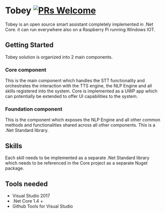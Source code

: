 # Tobey [![PRs Welcome](https://img.shields.io/badge/PRs-welcome-brightgreen.svg?style=flat-square)](http://makeapullrequest.com)

Tobey is an open source smart assistant completely implemented in .Net Core. it can run everywhere also on a Raspberry Pi running Windows IOT.

## Getting Started

Tobey solution is organized into 2 main components.

### **Core component**
This is the main component which handles the STT functionality and orchestrates the interaction with the TTS engine, the NLP Engine and all skills registered into the system. Core is implemented as a UWP app which can potentially be extended to offer UI capabilities to the system.

### **Foundation component**
This is the component which exposes the NLP Engine and all other common methods and functionalities shared across all other components. This is a .Net Standard library. 

## Skills
Each skill needs to be implemented as a separate .Net Standard library which needs to be referenced in the Core project as a separate Nuget package.






## Tools needed

- Visual Studio 2017
- .Net Core 1.4 +
- Github Tools for Visual Studio



